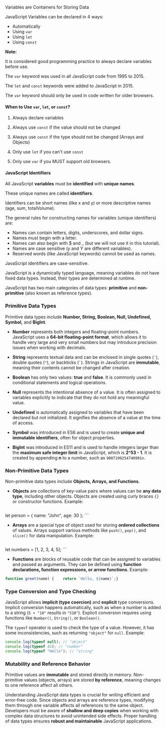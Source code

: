 Variables are Containers for Storing Data

JavaScript Variables can be declared in 4 ways:

- Automatically
- Using `var`
- Using `let`
- Using `const`

**Note:**

It is considered good programming practice to always declare variables before use.

The `var` keyword was used in all JavaScript code from 1995 to 2015.

The `let` and `const` keywords were added to JavaScript in 2015.

The `var` keyword should only be used in code written for older browsers.

#### When to Use `var`, `let`, or `const`?

1. Always declare variables

2. Always use `const` if the value should not be changed

3. Always use `const` if the type should not be changed (Arrays and Objects)

4. Only use `let` if you can't use `const`

5. Only use `var` if you MUST support old browsers.
   

#### JavaScript Identifiers

All JavaScript **variables** must be **identified** with **unique names**.

These unique names are called **identifiers**.

Identifiers can be short names (like x and y) or more descriptive names (age, sum, totalVolume).

The general rules for constructing names for variables (unique identifiers) are:

- Names can contain letters, digits, underscores, and dollar signs.
- Names must begin with a letter.
- Names can also begin with $ and _ (but we will not use it in this tutorial).
- Names are case sensitive (y and Y are different variables).
- Reserved words (like JavaScript keywords) cannot be used as names.

JavaScript identifiers are case-sensitive.

JavaScript is a dynamically typed language, meaning variables do not have fixed data types. Instead, their types are determined at runtime. 

JavaScript has two main categories of data types: **primitive** and **non-primitive** (also known as reference types).

### Primitive Data Types

Primitive data types include **Number, String, Boolean, Null, Undefined, Symbol,** and **BigInt**.

- **Number** represents both integers and floating-point numbers. JavaScript uses a **64-bit floating-point format**, which allows it to handle very large and very small numbers but may introduce precision issues when working with decimals.
  
- **String** represents textual data and can be enclosed in single quotes (`'`), double quotes (`"`), or backticks (`` ` ``). Strings in JavaScript are **immutable**, meaning their contents cannot be changed after creation.
  
- **Boolean** has only two values: **true** and **false**. It is commonly used in conditional statements and logical operations.
  
- **Null** represents the intentional absence of a value. It is often assigned to variables explicitly to indicate that they do not hold any meaningful value.
  
- **Undefined** is automatically assigned to variables that have been declared but not initialized. It signifies the absence of a value at the time of access.
  
- **Symbol** was introduced in ES6 and is used to create **unique and immutable identifiers**, often for object properties.
  
- **BigInt** was introduced in ES11 and is used to handle integers larger than the **maximum safe integer limit** in JavaScript, which is **2^53 - 1**. It is created by appending **n** to a number, such as `9007199254740991n`.

### Non-Primitive Data Types

Non-primitive data types include **Objects, Arrays, and Functions**.

- **Objects** are collections of key-value pairs where values can be **any data type**, including other objects. Objects are created using curly braces `{}` or constructor functions. Example:


    ```javascript
let person = { name: "John", age: 30 };
    ```

- **Arrays** are a special type of object used for storing **ordered collections** of values. Arrays support various methods like `push()`, `pop()`, and `slice()` for data manipulation. Example:

    ```javascript
let numbers = [1, 2, 3, 4, 5];
    ```

- **Functions** are blocks of reusable code that can be assigned to variables and passed as arguments. They can be defined using **function declarations, function expressions, or arrow functions**. Example:

```javascript
function greet(name) {    return `Hello, ${name}`;}
```


### Type Conversion and Type Checking

JavaScript allows **implicit (type coercion)** and **explicit** type conversions. Implicit conversion happens automatically, such as when a number is added to a string (`5 + "10"` results in `"510"`). Explicit conversion requires using functions like `Number()`, `String()`, or `Boolean()`.

The `typeof` operator is used to check the type of a value. However, it has some inconsistencies, such as returning `"object"` for `null`. Example:

```javascript
console.log(typeof null); // "object"
console.log(typeof 42); // "number"
console.log(typeof "Hello"); // "string"
```

### Mutability and Reference Behavior

Primitive values are **immutable** and stored directly in memory. Non-primitive values (objects, arrays) are stored **by reference**, meaning changes to one reference affect all others.

Understanding JavaScript data types is crucial for writing efficient and error-free code. Since objects and arrays are reference types, modifying them through one variable affects all references to the same object. Developers must be aware of **shallow and deep copies** when working with complex data structures to avoid unintended side effects. Proper handling of data types ensures **robust and maintainable** JavaScript applications.